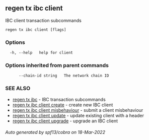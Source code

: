 ## regen tx ibc client

IBC client transaction subcommands

```
regen tx ibc client [flags]
```

### Options

```
  -h, --help   help for client
```

### Options inherited from parent commands

```
      --chain-id string   The network chain ID
```

### SEE ALSO

* [regen tx ibc](regen_tx_ibc.md)	 - IBC transaction subcommands
* [regen tx ibc client create](regen_tx_ibc_client_create.md)	 - create new IBC client
* [regen tx ibc client misbehaviour](regen_tx_ibc_client_misbehaviour.md)	 - submit a client misbehaviour
* [regen tx ibc client update](regen_tx_ibc_client_update.md)	 - update existing client with a header
* [regen tx ibc client upgrade](regen_tx_ibc_client_upgrade.md)	 - upgrade an IBC client

###### Auto generated by spf13/cobra on 18-Mar-2022
